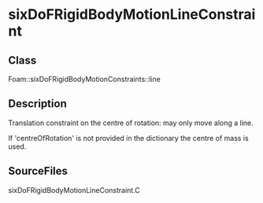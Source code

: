 # sixDoFRigidBodyMotionLineConstraint 
## Class
Foam::sixDoFRigidBodyMotionConstraints::line

## Description
Translation constraint on the centre of rotation:
        may only move along a line.

If 'centreOfRotation' is not provided in the dictionary the centre of mass
is used.

## SourceFiles
sixDoFRigidBodyMotionLineConstraint.C


